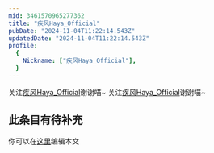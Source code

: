 ```yaml
---
mid: 3461570965277362
title: "疾风Haya_Official"
pubDate: "2024-11-04T11:22:14.543Z"
updatedDate: "2024-11-04T11:22:14.543Z"
profile:
  {
    Nickname: ["疾风Haya_Official"],
  }
---
```


关注[疾风Haya_Official](https://space.bilibili.com/3461570965277362)谢谢喵~ 关注[疾风Haya_Official](https://space.bilibili.com/3461570965277362)谢谢喵~

## 此条目有待补充
你可以在[这里](https://github.com/Yuhanawa/VTuber.ICU-Content/edit/master/v/疾风Haya_Official/index.md)编辑本文
